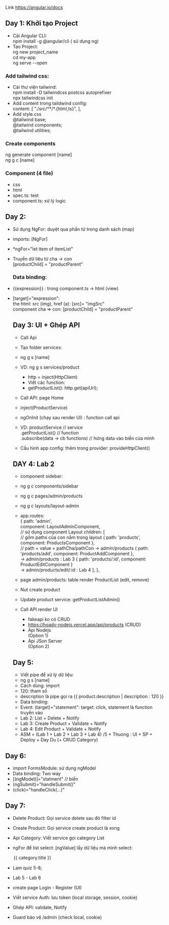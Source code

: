 Link https://angular.io/docs

## Day 1: Khởi tạo Project

- Cài Angular CLI: <br>
  npm install -g @angular/cli ( sử dụng ng) <br>
- Tạo Project: <br>
  ng new project_name <br>
  cd my-app <br>
  ng serve --open <br>

### Add tailwind css:

- Cài thư viện tailwind: <br>
  npm install -D tailwindcss postcss autoprefixer <br>
  npx tailwindcss init <br>
- Add content trong taildwind config: <br>
  content: [
  "./src/**/*.{html,ts}",
  ], <br>
- Add style.css <br>
  @tailwind base; <br>
  @tailwind components; <br>
  @tailwind utilities; <br>

### Create components

ng generate component [name] <br>
ng g c [name] <br>

### Component (4 file)

- css <br>
- html <br>
- spec.ts: test <br>
- component.ts: xử lý logic <br>

## Day 2:

- Sử dụng NgFor: duyệt qua phần tử trong danh sách (map) <br>
- imports: [NgFor] <br>
- \*ngFor="let item of itemList" <br>
- Truyền dữ liệu từ cha -> con <br>
  [productChild] = "productParent" <br>
  ### Data binding: <br>
- {{expression}} : trong component.ts -> html (view) <br>
- [target]="expression": <br>
  the html: src (img), href (a): [src]= "imgSrc" <br>
  component cha => con: [productChild] = "productParent" <br>

  ## Day 3: UI + Ghép API

  - Call Api <br>
  - Tạo folder services: <br>
  - ng g s [name] <br>
  - VD: ng g s services/product <br>
    - http = inject(HttpClient) <br>
    - Viết các function: <br>
    - getProductList(): http.get(apiUrl); <br>
  - Call API: page Home <br>
  - inject(ProductService) <br>
  - ngOnInit (chạy sau render UI) : function call api <br>
  - VD: productService // service <br>
    .getProductList() // function <br>
    .subscribe(data -> cb functions) // hứng data vào biến của mình <br>

  - Cấu hình app config: thêm trong provider: provideHttpClient()

  ## DAY 4: Lab 2

  - component sidebar: <br>
  - ng g c components/sidebar <br>
  - ng g c pages/admin/products <br>
  - ng g c layouts/layout-admin <br>
  - app.routes: <br>
    {
    path: 'admin',<br>
    component: LayoutAdminComponent, <br> // sử dụng component Layout
    children: [ <br> // gồm paths của con nằm trong layout
    { path: 'products', component: ProductsComponent }, <br> // path + value = pathCha/pathCon -> admin/products
    { path: 'products/add', component: ProductAddComponent }, <br> -> admin/products : Lab 3
    { path: 'products/:id', component: ProductEditComponent } <br> -> admin/products/edit/:id : Lab 4
    ],
    }, <br>

  - page admin/products: table render ProductList (edit, remove) <br>
  - Nut create product <br>

  - Update product service: getProductListAdmin() <br>
  - Call API render UI <br>
    - fakeapi ko có CRUD <br>
    - https://hoadv-nodejs.vercel.app/api/products (CRUD) <br>
    - Api Nodejs <br> (Option 1)
    - Api JSon Server <br> (Option 2)

  ## Day 5:

  - Viết pipe để xử lý dữ liệu:
  - ng g s [name]
  - Cách dùng: import
  - 120: tham số
  - description là pipe gọi ra
    {{ product.description | description : 120 }}
  - Data binding:
  - Event: (target)="statement": target: click, statement là function truyền vào
  - Lab 2: List + Delete + Notify
  - Lab 3: Create Product + Validate + Notify
  - Lab 4: Edit Product + Validate + Notify
  - ASM = (Lab 1 + Lab 2 + Lab 3 + Lab 4) /5 + Thuong : UI + SP + Deploy + Day Du (+ CRUD Category)

## Day 6:

- import FormsModule: sử dụng ngModel
- Data binding: Two way
- [(ngModel)]="statment" // biến
- (ngSubmit)="handleSubmit()"
- (click)="handleClick(...)"

## Day 7:

- Delete Product: Gọi service delete sau đó filter id
- Create Product: Gọi service create product là xong
- Api Category: Viết service gọi category List
- ngFor để list select: [ngValue] lấy dữ liệu mà mình select:
  <option
  \*ngFor="let category of categoryList"
  [ngValue]="category.\_id">
  {{ category.title }}
  </option>

- Lam quiz 5-8; <br>
- Lab 5 - Lab 6 <br>
- create page Login - Register (UI) <br>
- Viết service Auth: lưu token (local storage, session, cookie) <br>
- Ghép API: validate, Notify <br>
- Guard bảo vệ /admin (check local, cookie) <br>
